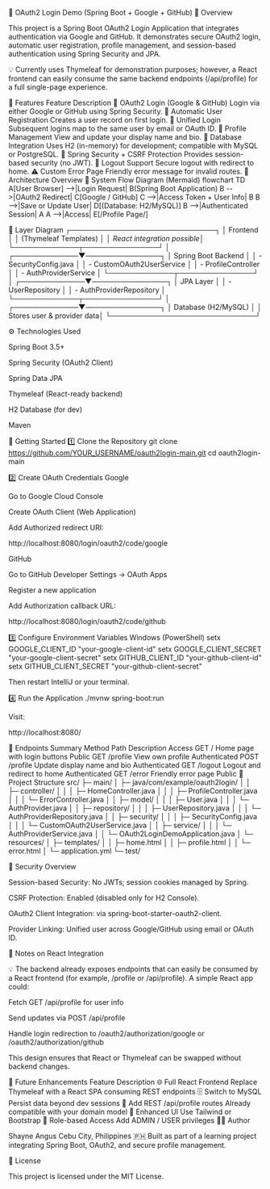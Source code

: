 🧾 OAuth2 Login Demo (Spring Boot + Google + GitHub)
🧠 Overview

This project is a Spring Boot OAuth2 Login Application that integrates authentication via Google and GitHub.
It demonstrates secure OAuth2 login, automatic user registration, profile management, and session-based authentication using Spring Security and JPA.

💡 Currently uses Thymeleaf for demonstration purposes; however, a React frontend can easily consume the same backend endpoints (/api/profile) for a full single-page experience.

🎯 Features
Feature	Description
🔐 OAuth2 Login (Google & GitHub)	Login via either Google or GitHub using Spring Security.
👤 Automatic User Registration	Creates a user record on first login.
🔁 Unified Login	Subsequent logins map to the same user by email or OAuth ID.
📝 Profile Management	View and update your display name and bio.
💾 Database Integration	Uses H2 (in-memory) for development; compatible with MySQL or PostgreSQL.
🧱 Spring Security + CSRF Protection	Provides session-based security (no JWT).
🚪 Logout Support	Secure logout with redirect to home.
⚠️ Custom Error Page	Friendly error message for invalid routes.
🧩 Architecture Overview
🧭 System Flow Diagram (Mermaid)
flowchart TD
    A[User Browser] -->|Login Request| B(Spring Boot Application)
    B -->|OAuth2 Redirect| C[Google / GitHub]
    C -->|Access Token + User Info| B
    B -->|Save or Update User| D[(Database: H2/MySQL)]
    B -->|Authenticated Session| A
    A -->|Access| E[/Profile Page/]

🧱 Layer Diagram
┌─────────────────────────────┐
│         Frontend            │
│  (Thymeleaf Templates)      │
│  *React integration possible*│
└─────────────┬───────────────┘
              │
┌─────────────▼───────────────┐
│     Spring Boot Backend     │
│  - SecurityConfig.java      │
│  - CustomOAuth2UserService  │
│  - ProfileController        │
│  - AuthProviderService      │
└─────────────┬───────────────┘
              │
┌─────────────▼───────────────┐
│        JPA Layer            │
│  - UserRepository           │
│  - AuthProviderRepository   │
└─────────────┬───────────────┘
              │
┌─────────────▼───────────────┐
│    Database (H2/MySQL)      │
│  Stores user & provider data│
└─────────────────────────────┘

⚙️ Technologies Used

Spring Boot 3.5+

Spring Security (OAuth2 Client)

Spring Data JPA

Thymeleaf (React-ready backend)

H2 Database (for dev)

Maven

🚀 Getting Started
1️⃣ Clone the Repository
git clone https://github.com/YOUR_USERNAME/oauth2login-main.git
cd oauth2login-main

2️⃣ Create OAuth Credentials
Google

Go to Google Cloud Console

Create OAuth Client (Web Application)

Add Authorized redirect URI:

http://localhost:8080/login/oauth2/code/google

GitHub

Go to GitHub Developer Settings → OAuth Apps

Register a new application

Add Authorization callback URL:

http://localhost:8080/login/oauth2/code/github

3️⃣ Configure Environment Variables
Windows (PowerShell)
setx GOOGLE_CLIENT_ID "your-google-client-id"
setx GOOGLE_CLIENT_SECRET "your-google-client-secret"
setx GITHUB_CLIENT_ID "your-github-client-id"
setx GITHUB_CLIENT_SECRET "your-github-client-secret"


Then restart IntelliJ or your terminal.

4️⃣ Run the Application
./mvnw spring-boot:run


Visit:

http://localhost:8080/

🔐 Endpoints Summary
Method	Path	Description	Access
GET	/	Home page with login buttons	Public
GET	/profile	View own profile	Authenticated
POST	/profile	Update display name and bio	Authenticated
GET	/logout	Logout and redirect to home	Authenticated
GET	/error	Friendly error page	Public
🧰 Project Structure
src/
 ├─ main/
 │   ├─ java/com/example/oauth2login/
 │   │   ├─ controller/
 │   │   │   ├─ HomeController.java
 │   │   │   ├─ ProfileController.java
 │   │   │   └─ ErrorController.java
 │   │   ├─ model/
 │   │   │   ├─ User.java
 │   │   │   └─ AuthProvider.java
 │   │   ├─ repository/
 │   │   │   ├─ UserRepository.java
 │   │   │   └─ AuthProviderRepository.java
 │   │   ├─ security/
 │   │   │   ├─ SecurityConfig.java
 │   │   │   └─ CustomOAuth2UserService.java
 │   │   ├─ service/
 │   │   │   └─ AuthProviderService.java
 │   │   └─ OAuth2LoginDemoApplication.java
 │   └─ resources/
 │       ├─ templates/
 │       │   ├─ home.html
 │       │   ├─ profile.html
 │       │   └─ error.html
 │       └─ application.yml
 └─ test/

🧩 Security Overview

Session-based Security: No JWTs; session cookies managed by Spring.

CSRF Protection: Enabled (disabled only for H2 Console).

OAuth2 Client Integration: via spring-boot-starter-oauth2-client.

Provider Linking: Unified user across Google/GitHub using email or OAuth ID.

🧠 Notes on React Integration

💡 The backend already exposes endpoints that can easily be consumed by a React frontend (for example, /profile or /api/profile).
A simple React app could:

Fetch GET /api/profile for user info

Send updates via POST /api/profile

Handle login redirection to /oauth2/authorization/google or /oauth2/authorization/github

This design ensures that React or Thymeleaf can be swapped without backend changes.

🧱 Future Enhancements
Feature	Description
🌐 Full React Frontend	Replace Thymeleaf with a React SPA consuming REST endpoints
🗄️ Switch to MySQL	Persist data beyond dev sessions
🧠 Add REST /api/profile routes	Already compatible with your domain model
🎨 Enhanced UI	Use Tailwind or Bootstrap
🧱 Role-based Access	Add ADMIN / USER privileges
👨‍💻 Author

Shayne Angus
Cebu City, Philippines 🇵🇭
Built as part of a learning project integrating Spring Boot, OAuth2, and secure profile management.

🏁 License

This project is licensed under the MIT License.
